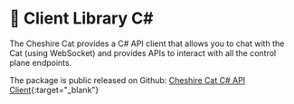 # &#128640; Client Library C\#

The Cheshire Cat provides a C# API client that allows you to chat with the Cat (using WebSocket) and provides APIs to interact with all the control plane endpoints.

The package is public released on Github:
[Cheshire Cat C# API Client](https://github.com/cheshire-cat-ai/api-client-csharp){:target="_blank"}
